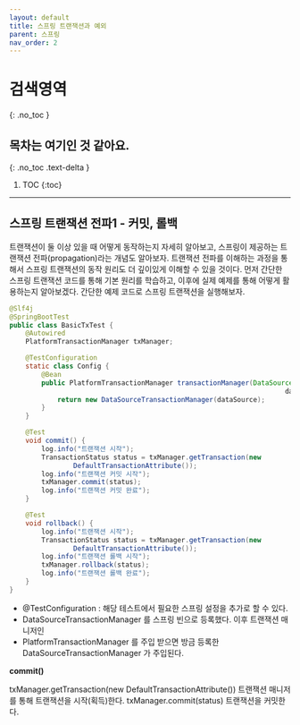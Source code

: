 ```yaml
---
layout: default
title: 스프링 트랜잭션과 예외
parent: 스프링
nav_order: 2
---
```


# 검색영역
{: .no_toc }

## 목차는 여기인 것 같아요.
{: .no_toc .text-delta }

1. TOC
{:toc}

---

## 스프링 트랜잭션 전파1 - 커밋, 롤백

트랜잭션이 둘 이상 있을 때 어떻게 동작하는지 자세히 알아보고, 스프링이 제공하는 트랜잭션 전파(propagation)라는 개념도 알아보자.
트랜잭션 전파를 이해하는 과정을 통해서 스프링 트랜잭션의 동작 원리도 더 깊이있게 이해할 수 있을 것이다.
먼저 간단한 스프링 트랜잭션 코드를 통해 기본 원리를 학습하고, 이후에 실제 예제를 통해 어떻게 활용하는지 알아보겠다.
간단한 예제 코드로 스프링 트랜잭션을 실행해보자.

```java
@Slf4j
@SpringBootTest
public class BasicTxTest {
    @Autowired
    PlatformTransactionManager txManager;

    @TestConfiguration
    static class Config {
        @Bean
        public PlatformTransactionManager transactionManager(DataSource
                                                                     dataSource) {
            return new DataSourceTransactionManager(dataSource);
        }
    }

    @Test
    void commit() {
        log.info("트랜잭션 시작");
        TransactionStatus status = txManager.getTransaction(new
                DefaultTransactionAttribute());
        log.info("트랜잭션 커밋 시작");
        txManager.commit(status);
        log.info("트랜잭션 커밋 완료");
    }

    @Test
    void rollback() {
        log.info("트랜잭션 시작");
        TransactionStatus status = txManager.getTransaction(new
                DefaultTransactionAttribute());
        log.info("트랜잭션 롤백 시작");
        txManager.rollback(status);
        log.info("트랜잭션 롤백 완료");
    }
}
```
 - @TestConfiguration : 해당 테스트에서 필요한 스프링 설정을 추가로 할 수 있다.
 - DataSourceTransactionManager 를 스프링 빈으로 등록했다. 이후 트랜잭션 매니저인
 - PlatformTransactionManager 를 주입 받으면 방금 등록한 DataSourceTransactionManager 가 주입된다.
   
**commit()**

txManager.getTransaction(new DefaultTransactionAttribute())
트랜잭션 매니저를 통해 트랜잭션을 시작(획득)한다.
txManager.commit(status) 트랜잭션을 커밋한다.



